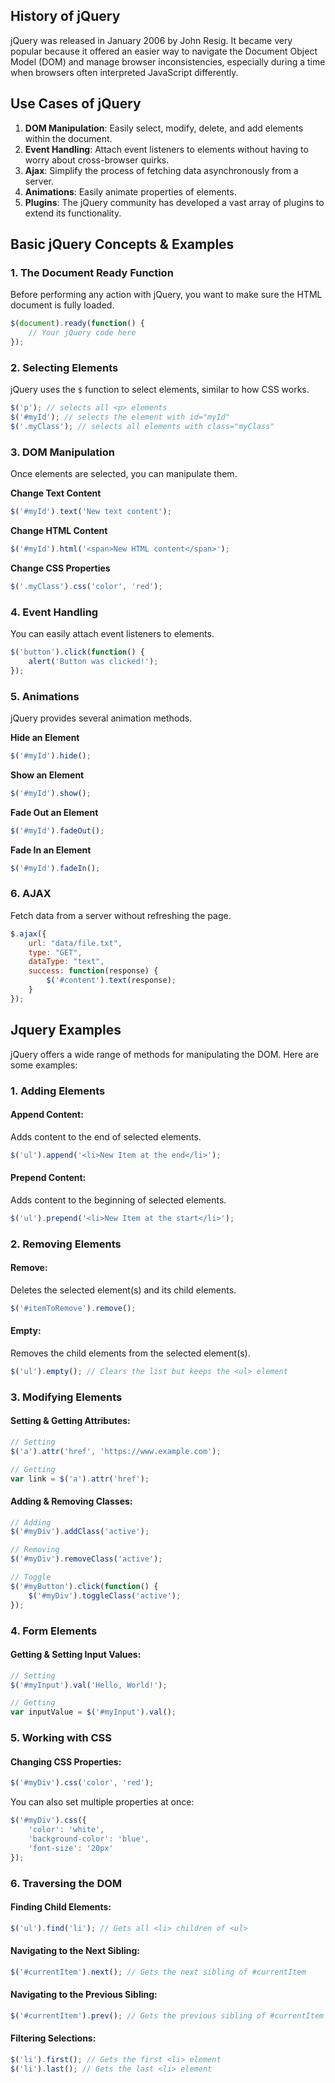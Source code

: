 ## History of jQuery

jQuery was released in January 2006 by John Resig. It became very popular because it offered an easier way to navigate the Document Object Model (DOM) and manage browser inconsistencies, especially during a time when browsers often interpreted JavaScript differently.

## Use Cases of jQuery

1. **DOM Manipulation**: Easily select, modify, delete, and add elements within the document.
2. **Event Handling**: Attach event listeners to elements without having to worry about cross-browser quirks.
3. **Ajax**: Simplify the process of fetching data asynchronously from a server.
4. **Animations**: Easily animate properties of elements.
5. **Plugins**: The jQuery community has developed a vast array of plugins to extend its functionality.

## Basic jQuery Concepts & Examples

### 1. The Document Ready Function

Before performing any action with jQuery, you want to make sure the HTML document is fully loaded. 

```javascript
$(document).ready(function() {
    // Your jQuery code here
});
```

### 2. Selecting Elements

jQuery uses the `$` function to select elements, similar to how CSS works.

```javascript
$('p'); // selects all <p> elements
$('#myId'); // selects the element with id="myId"
$('.myClass'); // selects all elements with class="myClass"
```

### 3. DOM Manipulation

Once elements are selected, you can manipulate them.

**Change Text Content**
```javascript
$('#myId').text('New text content');
```

**Change HTML Content**
```javascript
$('#myId').html('<span>New HTML content</span>');
```

**Change CSS Properties**
```javascript
$('.myClass').css('color', 'red');
```

### 4. Event Handling

You can easily attach event listeners to elements.

```javascript
$('button').click(function() {
    alert('Button was clicked!');
});
```

### 5. Animations

jQuery provides several animation methods.

**Hide an Element**
```javascript
$('#myId').hide();
```

**Show an Element**
```javascript
$('#myId').show();
```

**Fade Out an Element**
```javascript
$('#myId').fadeOut();
```

**Fade In an Element**
```javascript
$('#myId').fadeIn();
```

### 6. AJAX

Fetch data from a server without refreshing the page.

```javascript
$.ajax({
    url: "data/file.txt",
    type: "GET",
    dataType: "text",
    success: function(response) {
        $('#content').text(response);
    }
});
```


## Jquery Examples 

jQuery offers a wide range of methods for manipulating the DOM. Here are some examples:

### 1. **Adding Elements**

#### Append Content:
Adds content to the end of selected elements.

```javascript
$('ul').append('<li>New Item at the end</li>');
```

#### Prepend Content:
Adds content to the beginning of selected elements.

```javascript
$('ul').prepend('<li>New Item at the start</li>');
```

### 2. **Removing Elements**

#### Remove:
Deletes the selected element(s) and its child elements.

```javascript
$('#itemToRemove').remove();
```

#### Empty:
Removes the child elements from the selected element(s).

```javascript
$('ul').empty(); // Clears the list but keeps the <ul> element
```

### 3. **Modifying Elements**

#### Setting & Getting Attributes:

```javascript
// Setting
$('a').attr('href', 'https://www.example.com');

// Getting
var link = $('a').attr('href');
```

#### Adding & Removing Classes:

```javascript
// Adding
$('#myDiv').addClass('active');

// Removing
$('#myDiv').removeClass('active');

// Toggle
$('#myButton').click(function() {
    $('#myDiv').toggleClass('active');
});
```

### 4. **Form Elements**

#### Getting & Setting Input Values:

```javascript
// Setting
$('#myInput').val('Hello, World!');

// Getting
var inputValue = $('#myInput').val();
```

### 5. **Working with CSS**

#### Changing CSS Properties:

```javascript
$('#myDiv').css('color', 'red');
```

You can also set multiple properties at once:

```javascript
$('#myDiv').css({
    'color': 'white',
    'background-color': 'blue',
    'font-size': '20px'
});
```

### 6. **Traversing the DOM**

#### Finding Child Elements:

```javascript
$('ul').find('li'); // Gets all <li> children of <ul>
```

#### Navigating to the Next Sibling:

```javascript
$('#currentItem').next(); // Gets the next sibling of #currentItem
```

#### Navigating to the Previous Sibling:

```javascript
$('#currentItem').prev(); // Gets the previous sibling of #currentItem
```

#### Filtering Selections:

```javascript
$('li').first(); // Gets the first <li> element
$('li').last(); // Gets the last <li> element
```
